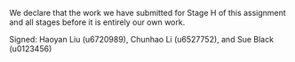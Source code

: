 We declare that the work we have submitted for Stage H of this assignment and all stages before it is entirely our own work.


Signed: Haoyan Liu (u6720989), Chunhao Li (u6527752), and Sue Black (u0123456)

